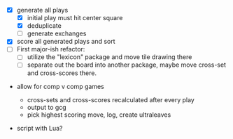 - [x] generate all plays
    - [x] initial play must hit center square
    - [x] deduplicate
    - [ ] generate exchanges
- [x] score all generated plays and sort
- [ ] First major-ish refactor:
    - [ ] utilize the "lexicon" package and move tile drawing there
    - [ ] separate out the board into another package, maybe move cross-set and cross-scores there.
- allow for comp v comp games
    - cross-sets and cross-scores recalculated after every play
    - output to gcg
    - pick highest scoring move, log, create ultraleaves

- script with Lua?